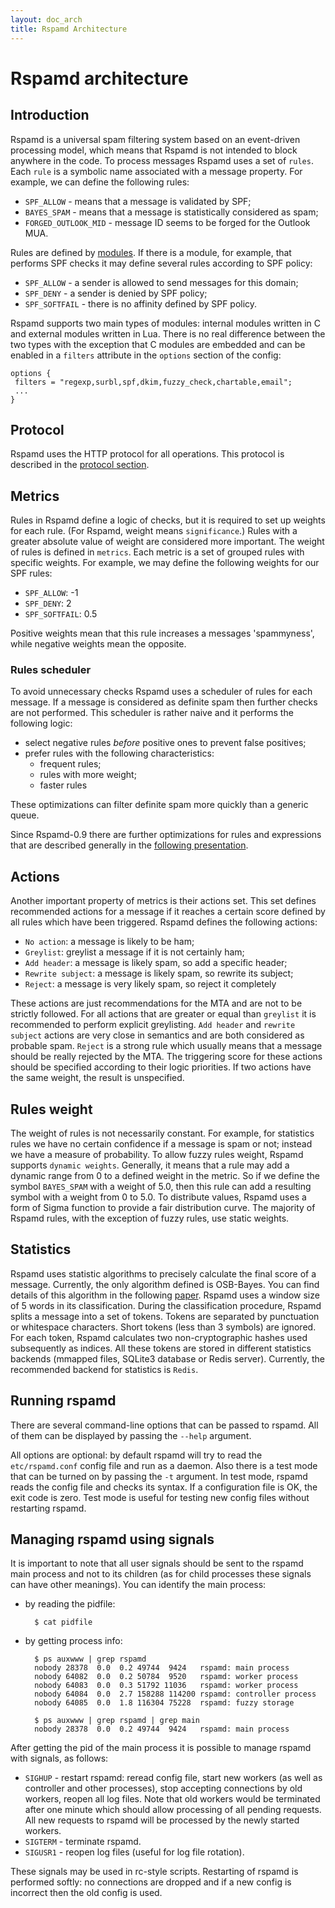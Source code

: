 ```yaml
---
layout: doc_arch
title: Rspamd Architecture
---
```

# Rspamd architecture

## Introduction

Rspamd is a universal spam filtering system based on an event-driven processing model, which means that Rspamd is not intended to block anywhere in the code. To process messages Rspamd uses a set of `rules`. Each `rule` is a symbolic name associated with a message property. For example, we can define the following rules:

- `SPF_ALLOW` - means that a message is validated by SPF;
- `BAYES_SPAM` - means that a message is statistically considered as spam;
- `FORGED_OUTLOOK_MID` - message ID seems to be forged for the Outlook MUA.

Rules are defined by [modules](../modules/). If there is a module, for example, that performs SPF checks it may define several rules according to SPF policy:

- `SPF_ALLOW` - a sender is allowed to send messages for this domain;
- `SPF_DENY` - a sender is denied by SPF policy;
- `SPF_SOFTFAIL` - there is no affinity defined by SPF policy.

Rspamd supports two main types of modules: internal modules written in C and external modules written in Lua. There is no real difference between the two types with the exception that C modules are embedded and can be enabled in a `filters` attribute in the `options` section of the config:

~~~ucl
options {
 filters = "regexp,surbl,spf,dkim,fuzzy_check,chartable,email";
 ...
}
~~~

## Protocol

Rspamd uses the HTTP protocol for all operations. This protocol is described in the [protocol section](protocol.html).

## Metrics

Rules in Rspamd define a logic of checks, but it is required to set up weights for each rule. (For Rspamd, weight means `significance`.) Rules with a greater absolute value of weight are considered more important. The weight of rules is defined in `metrics`. Each metric is a set of grouped rules with specific weights. For example, we may define the following weights for our SPF rules:

- `SPF_ALLOW`: -1
- `SPF_DENY`: 2
- `SPF_SOFTFAIL`: 0.5

Positive weights mean that this rule increases a messages 'spammyness', while negative weights mean the opposite.

### Rules scheduler

To avoid unnecessary checks Rspamd uses a scheduler of rules for each message. If a message is considered as definite spam then further checks are not performed. This scheduler is rather naive and it performs the following logic:

- select negative rules *before* positive ones to prevent false positives;
- prefer rules with the following characteristics:
  - frequent rules;
  - rules with more weight;
  - faster rules

These optimizations can filter definite spam more quickly than a generic queue.

Since Rspamd-0.9 there are further optimizations for rules and expressions that are described generally in the [following presentation](http://highsecure.ru/ast-rspamd.pdf).

## Actions

Another important property of metrics is their actions set. This set defines recommended actions for a message if it reaches a certain score defined by all rules which have been triggered. Rspamd defines the following actions:

- `No action`: a message is likely to be ham;
- `Greylist`: greylist a message if it is not certainly ham;
- `Add header`: a message is likely spam, so add a specific header;
- `Rewrite subject`: a message is likely spam, so rewrite its subject;
- `Reject`: a message is very likely spam, so reject it completely

These actions are just recommendations for the MTA and are not to be strictly followed. For all actions that are greater or equal than `greylist` it is recommended to perform explicit greylisting. `Add header` and `rewrite subject` actions are very close in semantics and are both considered as probable spam. `Reject` is a strong rule which usually means that a message should be really rejected by the MTA. The triggering score for these actions should be specified according to their logic priorities. If two actions have the same weight, the result is unspecified.

## Rules weight

The weight of rules is not necessarily constant. For example, for statistics rules we have no certain confidence if a message is spam or not; instead we have a measure of probability. To allow fuzzy rules weight, Rspamd supports `dynamic weights`. Generally, it means that a rule may add a dynamic range from 0 to a defined weight in the metric. So if we define the symbol `BAYES_SPAM` with a weight of 5.0, then this rule can add a resulting symbol with a weight from 0 to 5.0. To distribute values, Rspamd uses a form of Sigma function to provide a fair distribution curve. The majority of Rspamd rules, with the exception of fuzzy rules, use static weights.

## Statistics

Rspamd uses statistic algorithms to precisely calculate the final score of a message. Currently, the only algorithm defined is OSB-Bayes. You can find details of this algorithm in the following [paper](http://osbf-lua.luaforge.net/papers/osbf-eddc.pdf). Rspamd uses a window size of 5 words in its classification. During the classification procedure, Rspamd splits a message into a set of tokens. Tokens are separated by punctuation or whitespace characters. Short tokens (less than 3 symbols) are ignored. For each token, Rspamd calculates two non-cryptographic hashes used subsequently as indices. All these tokens are stored in different statistics backends (mmapped files, SQLite3 database or Redis server). Currently, the recommended backend for statistics is `Redis`.

## Running rspamd

There are several command-line options that can be passed to rspamd. All of them can be displayed by passing the `--help` argument.

All options are optional: by default rspamd will try to read the `etc/rspamd.conf` config file and run as a daemon. Also there is a test mode that can be turned on by passing the `-t` argument. In test mode, rspamd reads the config file and checks its syntax. If a configuration file is OK, the exit code is zero. Test mode is useful for testing new config files without restarting rspamd.

## Managing rspamd using signals

It is important to note that all user signals should be sent to the rspamd main process and not to its children (as for child processes these signals can have other meanings). You can identify the main process:

- by reading the pidfile:

		$ cat pidfile

- by getting process info:

		$ ps auxwww | grep rspamd
		nobody 28378  0.0  0.2 49744  9424   rspamd: main process
		nobody 64082  0.0  0.2 50784  9520   rspamd: worker process
		nobody 64083  0.0  0.3 51792 11036   rspamd: worker process
		nobody 64084  0.0  2.7 158288 114200 rspamd: controller process
		nobody 64085  0.0  1.8 116304 75228  rspamd: fuzzy storage

		$ ps auxwww | grep rspamd | grep main
		nobody 28378  0.0  0.2 49744  9424   rspamd: main process

After getting the pid of the main process it is possible to manage rspamd with signals, as follows:

- `SIGHUP` - restart rspamd: reread config file, start new workers (as well as controller and other processes), stop accepting connections by old workers, reopen all log files. Note that old workers would be terminated after one minute which should allow processing of all pending requests. All new requests to rspamd will be processed by the newly started workers.
- `SIGTERM` - terminate rspamd.
- `SIGUSR1` - reopen log files (useful for log file rotation).

These signals may be used in rc-style scripts. Restarting of rspamd is performed softly: no connections are dropped and if a new config is incorrect then the old config is used.

